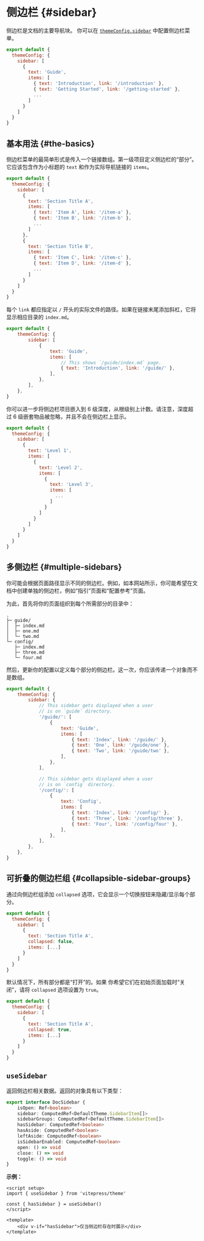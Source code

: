 # 侧边栏 {#sidebar}

侧边栏是文档的主要导航块。 你可以在 [`themeConfig.sidebar`](./default-theme-config#sidebar) 中配置侧边栏菜单。

```js
export default {
  themeConfig: {
    sidebar: [
      {
        text: 'Guide',
        items: [
          { text: 'Introduction', link: '/introduction' },
          { text: 'Getting Started', link: '/getting-started' },
          ...
        ]
      }
    ]
  }
}
```

## 基本用法 {#the-basics}

侧边栏菜单的最简单形式是传入一个链接数组。第一级项目定义侧边栏的“部分”。它应该包含作为小标题的 `text` 和作为实际导航链接的 `items`。

```js
export default {
  themeConfig: {
    sidebar: [
      {
        text: 'Section Title A',
        items: [
          { text: 'Item A', link: '/item-a' },
          { text: 'Item B', link: '/item-b' },
          ...
        ]
      },
      {
        text: 'Section Title B',
        items: [
          { text: 'Item C', link: '/item-c' },
          { text: 'Item D', link: '/item-d' },
          ...
        ]
      }
    ]
  }
}
```

每个 `link` 都应指定以 `/` 开头的实际文件的路径。如果在链接末尾添加斜杠，它将显示相应目录的 `index.md`。

```js
export default {
	themeConfig: {
		sidebar: [
			{
				text: 'Guide',
				items: [
					// This shows `/guide/index.md` page.
					{ text: 'Introduction', link: '/guide/' },
				],
			},
		],
	},
}
```

你可以进一步将侧边栏项目嵌入到 6 级深度，从根级别上计数。请注意，深度超过 6 级嵌套物品被忽略，并且不会在侧边栏上显示。

```js
export default {
  themeConfig: {
    sidebar: [
      {
        text: 'Level 1',
        items: [
          {
            text: 'Level 2',
            items: [
              {
                text: 'Level 3',
                items: [
                  ...
                ]
              }
            ]
          }
        ]
      }
    ]
  }
}
```

## 多侧边栏 {#multiple-sidebars}

你可能会根据页面路径显示不同的侧边栏。例如，如本网站所示，你可能希望在文档中创建单独的侧边栏，例如“指引”页面和“配置参考”页面。

为此，首先将你的页面组织到每个所需部分的目录中：

```
.
├─ guide/
│  ├─ index.md
│  ├─ one.md
│  └─ two.md
└─ config/
   ├─ index.md
   ├─ three.md
   └─ four.md
```

然后，更新你的配置以定义每个部分的侧边栏。这一次，你应该传递一个对象而不是数组。

```js
export default {
	themeConfig: {
		sidebar: {
			// This sidebar gets displayed when a user
			// is on `guide` directory.
			'/guide/': [
				{
					text: 'Guide',
					items: [
						{ text: 'Index', link: '/guide/' },
						{ text: 'One', link: '/guide/one' },
						{ text: 'Two', link: '/guide/two' },
					],
				},
			],

			// This sidebar gets displayed when a user
			// is on `config` directory.
			'/config/': [
				{
					text: 'Config',
					items: [
						{ text: 'Index', link: '/config/' },
						{ text: 'Three', link: '/config/three' },
						{ text: 'Four', link: '/config/four' },
					],
				},
			],
		},
	},
}
```

## 可折叠的侧边栏组 {#collapsible-sidebar-groups}

通过向侧边栏组添加 `collapsed` 选项，它会显示一个切换按钮来隐藏/显示每个部分。

```js
export default {
  themeConfig: {
    sidebar: [
      {
        text: 'Section Title A',
        collapsed: false,
        items: [...]
      }
    ]
  }
}
```

默认情况下，所有部分都是“打开”的。如果 你希望它们在初始页面加载时“关闭”，请将 `collapsed` 选项设置为 `true`。

```js
export default {
  themeConfig: {
    sidebar: [
      {
        text: 'Section Title A',
        collapsed: true,
        items: [...]
      }
    ]
  }
}

```

## `useSidebar` <Badge type="info" text="composable" />

返回侧边栏相关数据。返回的对象具有以下类型：

```ts
export interface DocSidebar {
	isOpen: Ref<boolean>
	sidebar: ComputedRef<DefaultTheme.SidebarItem[]>
	sidebarGroups: ComputedRef<DefaultTheme.SidebarItem[]>
	hasSidebar: ComputedRef<boolean>
	hasAside: ComputedRef<boolean>
	leftAside: ComputedRef<boolean>
	isSidebarEnabled: ComputedRef<boolean>
	open: () => void
	close: () => void
	toggle: () => void
}
```

**示例：**

```vue
<script setup>
import { useSidebar } from 'vitepress/theme'

const { hasSidebar } = useSidebar()
</script>

<template>
	<div v-if="hasSidebar">仅当侧边栏存在时展示</div>
</template>
```

